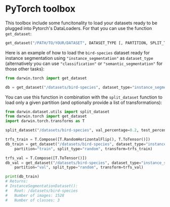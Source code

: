 # PyTorch toolbox

This toolbox include some funcitonality to load your datasets ready to be plugged into Pytorch's DataLoaders. For that you can use the function `get_dataset`:

```python
get_dataset("/PATH/TO/YOUR/DATASET", DATASET_TYPE [, PARTITION, SPLIT_TYPE, RELEASE_NAME, TRANSFORMS])
```

Here is an example of how to load the `bird-species` dataset ready for instance segmentation using `"instance_segmentation"` as `dataset_type` (alternatively you can use `"classification"` or `"semantic_segmentation"` for those other tasks):

```python
from darwin.torch import get_dataset

db = get_dataset("/datasets/bird-species", dataset_type="instance_segmentation")
```

You can use this function in combination with the `split_dataset` function to load only a given partition (and optionally provide a list of transformations):

```python
from darwin.dataset.utils import split_dataset
from darwin.torch import get_dataset
import darwin.torch.transforms as T

split_dataset("/datasets/bird-species", val_percentage=0.2, test_percentage=0)

trfs_train = T.Compose([T.RandomHorizontalFlip(), T.ToTensor()])
db_train = get_dataset("/datasets/bird-species", dataset_type="instance_segmentation", \
    partition="train", split_type="random", transform=trfs_train)

trfs_val = T.Compose([T.ToTensor()])
db_val = get_dataset("/datasets/bird-species", dataset_type="instance_segmentation", \
    partition="val", split_type="random", transform=trfs_val)

print(db_train)
# Returns:
# InstanceSegmentationDataset():
#   Root: /datasets/bird-species
#   Number of images: 1528
#   Number of classes: 3
```
